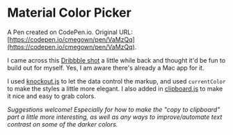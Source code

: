 # Material Color Picker

A Pen created on CodePen.io. Original URL: [https://codepen.io/cmegown/pen/VaMzQq](https://codepen.io/cmegown/pen/VaMzQq).

I  came across this [Dribbble shot](https://dribbble.com/shots/2594885-Material-Colors-for-Mac) a little while back and thought it'd be fun to build out for myself. Yes, I am aware there's already a Mac app for it.

I used [knockout.js](http://knockoutjs.com/) to let the data control the markup, and used `currentColor` to make the styles a little more elegant. I also added in [clipboard.js](https://clipboardjs.com/) to make it nice and easy to grab colors.

_Suggestions welcome! Especially for how to make the "copy to clipboard" part a little more interesting, as well as any ways to improve/automate text contrast on some of the darker colors._